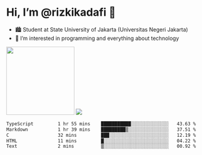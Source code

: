 # Hi, I’m @rizkikadafi 👋
- 🏙 Student at State University of Jakarta (Universitas Negeri Jakarta)
- 👀 I’m interested in programming and everything about technology
<img height="180em" src="https://github-readme-stats.vercel.app/api?username=rizkikadafi&show_icons=true&hide_border=true&&count_private=true&include_all_commits=true" />
<img src="https://github-readme-stats.vercel.app/api/top-langs/?username=rizkikadafi&show_icons=true&hide_border=true&&count_private=true&include_all_commits=true" />

<!--START_SECTION:waka-->

```txt
TypeScript         1 hr 55 mins    ███████████░░░░░░░░░░░░░░   43.63 %
Markdown           1 hr 39 mins    █████████▒░░░░░░░░░░░░░░░   37.51 %
C                  32 mins         ███░░░░░░░░░░░░░░░░░░░░░░   12.19 %
HTML               11 mins         █░░░░░░░░░░░░░░░░░░░░░░░░   04.22 %
Text               2 mins          ▒░░░░░░░░░░░░░░░░░░░░░░░░   00.92 %
```

<!--END_SECTION:waka-->

<!---
rizkikadafi/rizkikadafi is a ✨ special ✨ repository because its `README.md` (this file) appears on your GitHub profile.
You can click the Preview link to take a look at your changes.
--->
